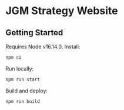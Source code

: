 # JGM Strategy Website

## Getting Started

Requires Node v16.14.0. Install:

```bash
npm ci
```

Run locally:

```bash
npm run start
```

Build and deploy:

```bash
npm run build
```